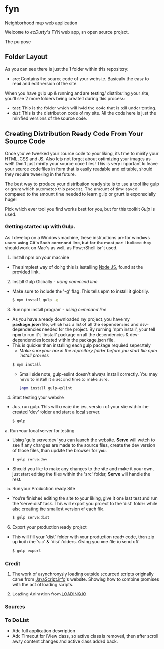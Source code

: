 # fyn
Neighborhood map web application

Welcome to _ecDusty's_ FYN web app, an open source project.

The purpose


## Folder Layout

As you can see there is just the 1 folder within this repository:

  * _src_: Contains the source code of your website. Basically the easy to read and edit version of the site.

When you have gulp up & running and are testing/ distributing your site, you'll see 2 more folders being created during this process:
  * _test_: This is the folder which will hold the code that is still under testing.
  * _dist_: This is the distribution code of my site. All the code here is just the minified versions of the source code.


## Creating Distribution Ready Code From Your Source Code

Once you've tweeked your source code to your liking, its  time to minify your HTML, CSS and JS. Also lets not forgot about optimizing your images as well! Don't just minify your source code files! This is very important to leave your source code files in form that is easily readable and editable, should they require tweeking in the future.

The best way to produce your distribution ready site is to use a tool like gulp or grunt which automates this process. The amount of time saved compared to the amount time needed to learn gulp or grunt is exponecially huge!

Pick which ever tool you find works best for you, but for this toolkit _Gulp_ is used.

### Getting started up with Gulp.

As I develop on a Windows machine, these instructions are for windows users using Git's Bach command line, but for the most part I believe they should work on Mac's as well, as PowerShell isn't used.

1. Install npm on your machine
  * The simplest way of doing this is installing [Node JS][1], found at the provided link.

2. Install Gulp Globally - _using command line_
  * Make sure to include the '-g' flag. This tells npm to install it globally.
    ```sh
    $ npm install gulp -g
    ```

3. Run npm install program - _using command line_
  * As you have already downloaded my project, you have my **package.json** file, which has a list of all the dependencies and dev-dependencies needed for the project. By running 'npm install', your tell npm to run it's 'install' package on all the dependencies & dev-dependencies located within the package.json file.
  * This is quicker than installing each gulp package required seperately
    * _Make sure your are in the repository folder before you start the npm install process_
    ```sh
    $ npm install
    ```
      * Small side note, gulp-eslint doesn't always install correctly. You may have to install it a second time to make sure.
        ```sh
        $npm install gulp-eslint
        ```

4. Start testing your website
  * Just run gulp. This will create the test version of your site within the created 'dev' folder and start a local server.
    ```sh
    $ gulp
    ```

  a. Run your local server for testing
  * Using 'gulp serve:dev' you can launch the website. **Serve** will watch to see if any changes are made to the source files, create the dev version of those files, than update the browser for you.
    ```sh
    $ gulp serve:dev
    ```
  * Should you like to make any changes to the site and make it your own, just start editing the files within the 'src' folder, **Serve** will handle the rest.

5. Run your Production ready Site
  * You're finished editing the site to your liking, give it one last test and run the 'serve:dist' task. This will export you project to the 'dist' folder while also creating the smallest version of each file.
    ```sh
    $ gulp serve:dist
    ```

6. Export your production ready project
  * This will fill your 'dist' folder with your production ready code, then zip up both the 'src' & 'dist' folders. Giving you one file to send off.
    ```sh
    $ gulp export
    ```

### Credit

1) The work of asynchronysly loading outside scourced scripts originally came from [JavaScript.info][2]'s website. Showing how to combine promises with the act of loading scripts.

2) Loading Animation from [LOADING.IO][3]

### Sources

[1]: https://nodejs.org/en/
[2]: https://javascript.info/callbacks
[3]: https://loading.io/css/

### To Do List

* Add full application description
* Add Timeout for iView class, so active class is removed, then after scroll away content changes and active class added back.
